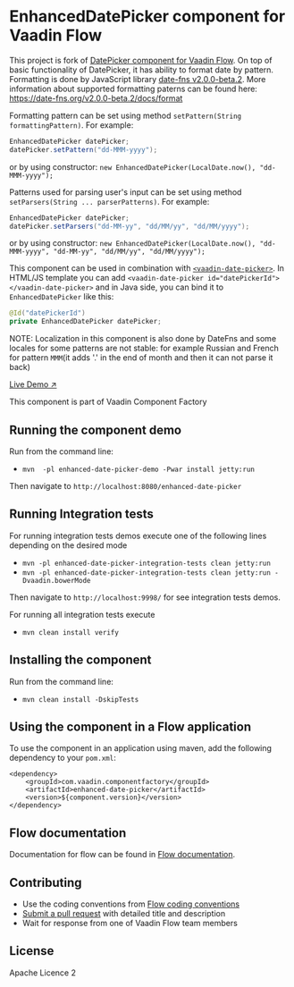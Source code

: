 # EnhancedDatePicker component for Vaadin Flow

This project is fork of [DatePicker component for Vaadin Flow](https://github.com/vaadin/vaadin-date-picker-flow). 
On top of basic functionality of DatePicker, it has ability to format date by pattern. 
Formatting is done by JavaScript library [date-fns v2.0.0-beta.2](https://date-fns.org/v2.0.0-beta.2/docs/Getting-Started). More information about supported formatting paterns can be found here:
 https://date-fns.org/v2.0.0-beta.2/docs/format
 
Formatting pattern can be set using method `setPattern(String formattingPattern)`. For example:
```java
EnhancedDatePicker datePicker;
datePicker.setPattern("dd-MMM-yyyy");
``` 
or by using constructor: `new EnhancedDatePicker(LocalDate.now(), "dd-MMM-yyyy");`

Patterns used for parsing user's input can be set using method `setParsers(String ... parserPatterns)`. For example:
```java
EnhancedDatePicker datePicker;
datePicker.setParsers("dd-MM-yy", "dd/MM/yy", "dd/MM/yyyy");
``` 
or by using constructor: `new EnhancedDatePicker(LocalDate.now(), "dd-MMM-yyyy", "dd-MM-yy", "dd/MM/yy", "dd/MM/yyyy");`

This component can be used in combination with [`<vaadin-date-picker>`](https://github.com/vaadin/vaadin-date-picker).
In HTML/JS template you can add `<vaadin-date-picker id="datePickerId"></vaadin-date-picker>` and in Java side, you can bind it to `EnhancedDatePicker` like this:

```java
@Id("datePickerId")
private EnhancedDatePicker datePicker;
```


NOTE: Localization in this component is also done by DateFns and some locales for some patterns are not stable: 
for example Russian and French for pattern `MMM`(it adds '.' in the end of month and then it can not parse it back)


[Live Demo ↗](https://incubator.app.fi/enhanced-date-picker-demo/enhanced-date-picker)

This component is part of Vaadin Component Factory

## Running the component demo
Run from the command line:
- `mvn  -pl enhanced-date-picker-demo -Pwar install jetty:run`

Then navigate to `http://localhost:8080/enhanced-date-picker`

## Running Integration tests

For running integration tests demos execute one of the following lines depending on the desired mode
- `mvn -pl enhanced-date-picker-integration-tests clean jetty:run`
- `mvn -pl enhanced-date-picker-integration-tests clean jetty:run -Dvaadin.bowerMode`

Then navigate to `http://localhost:9998/` for see integration tests demos.

For running all integration tests execute
- `mvn clean install verify`

## Installing the component
Run from the command line:
- `mvn clean install -DskipTests`

## Using the component in a Flow application
To use the component in an application using maven,
add the following dependency to your `pom.xml`:
```
<dependency>
    <groupId>com.vaadin.componentfactory</groupId>
    <artifactId>enhanced-date-picker</artifactId>
    <version>${component.version}</version>
</dependency>
```

## Flow documentation
Documentation for flow can be found in [Flow documentation](https://github.com/vaadin/flow-and-components-documentation/blob/master/documentation/Overview.asciidoc).

## Contributing
- Use the coding conventions from [Flow coding conventions](https://github.com/vaadin/flow/tree/master/eclipse)
- [Submit a pull request](https://www.digitalocean.com/community/tutorials/how-to-create-a-pull-request-on-github) with detailed title and description
- Wait for response from one of Vaadin Flow team members

## License

Apache Licence 2
